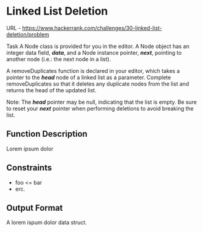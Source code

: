 # Linked List Deletion

URL - https://www.hackerrank.com/challenges/30-linked-list-deletion/problem

Task
A Node class is provided for you in the editor. A Node object has an integer data field, **_data_**, and a Node instance pointer, **_next_**, pointing to another node (i.e.: the next node in a list).

A removeDuplicates function is declared in your editor, which takes a pointer to the _**head**_ node of a linked list as a parameter. Complete removeDuplicates so that it deletes any duplicate nodes from the list and returns the head of the updated list.

Note: The **_head_** pointer may be null, indicating that the list is empty. Be sure to reset your **_next_** pointer when performing deletions to avoid breaking the list.

## Function Description

Lorem ipsum dolor

## Constraints

- foo <= bar
- erc.

## Output Format

A lorem ispum dolor data struct.
